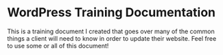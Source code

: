 <h1>WordPress Training Documentation</h1>

This is a training document I created that goes over many of the common things a client will need to know in order to update their website. Feel free to use some or all of this document!
